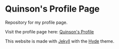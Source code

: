 # Quinson's Profile Page

Repository for my profile page.

Visit the profile page here: [Quinson's Profile](https://hksquinson.github.io/profile/)

This website is made with [Jekyll](https://github.com/jekyll/jekyll) with the [Hyde](https://github.com/poole/hyde) theme.